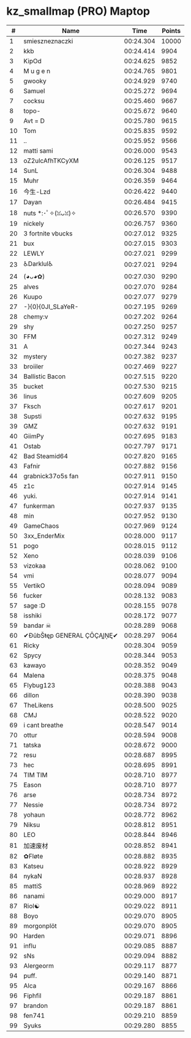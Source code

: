 # kz_smallmap (PRO) Maptop

|  # | Name | Time | Points |
|-------------- | -------------- | -------------- | -------------- | 
| 1 | smieszneznaczki | 00:24.304 | 10000 | 
| 2 | kkb | 00:24.414 | 9904 | 
| 3 | KipOd | 00:24.625 | 9852 | 
| 4 | M u g e n | 00:24.765 | 9801 | 
| 5 | gwooky | 00:24.929 | 9740 | 
| 6 | Samuel | 00:25.272 | 9694 | 
| 7 | cocksu | 00:25.460 | 9667 | 
| 8 | topo- | 00:25.672 | 9640 | 
| 9 | Avt = D | 00:25.780 | 9615 | 
| 10 | Tom | 00:25.835 | 9592 | 
| 11 | .. | 00:25.952 | 9566 | 
| 12 | matti sami | 00:26.000 | 9543 | 
| 13 | oZ2ulcAfhTKCyXM | 00:26.125 | 9517 | 
| 14 | SunL | 00:26.304 | 9488 | 
| 15 | Muhr | 00:26.359 | 9464 | 
| 16 | 今生-Lzd | 00:26.422 | 9440 | 
| 17 | Dayan | 00:26.484 | 9415 | 
| 18 | nuts *:･ﾟ✧(ꈍᴗꈍ)✧ | 00:26.570 | 9390 | 
| 19 | nickely | 00:26.757 | 9360 | 
| 20 | 3 fortnite vbucks | 00:27.012 | 9325 | 
| 21 | bux | 00:27.015 | 9303 | 
| 22 | LEWLY | 00:27.021 | 9299 | 
| 23 | ♿Darklul♿ | 00:27.021 | 9294 | 
| 24 | (◕ᴗ◕✿) | 00:27.030 | 9290 | 
| 25 | alves | 00:27.070 | 9284 | 
| 26 | Kuupo | 00:27.077 | 9279 | 
| 27 | -}{0}{0JI_SLaYeR- | 00:27.195 | 9269 | 
| 28 | chemy:v | 00:27.202 | 9264 | 
| 29 | shy | 00:27.250 | 9257 | 
| 30 | FFM | 00:27.312 | 9249 | 
| 31 | A | 00:27.344 | 9243 | 
| 32 | mystery | 00:27.382 | 9237 | 
| 33 | broiiler | 00:27.469 | 9227 | 
| 34 | Ballistic Bacon | 00:27.515 | 9220 | 
| 35 | bucket | 00:27.530 | 9215 | 
| 36 | linus | 00:27.609 | 9205 | 
| 37 | Fksch | 00:27.617 | 9201 | 
| 38 | Supsti | 00:27.632 | 9195 | 
| 39 | GMZ | 00:27.632 | 9191 | 
| 40 | GiimPy | 00:27.695 | 9183 | 
| 41 | Ostab | 00:27.797 | 9171 | 
| 42 | Bad Steamid64 | 00:27.820 | 9165 | 
| 43 | Fafnir | 00:27.882 | 9156 | 
| 44 | grabnick37o5s fan | 00:27.911 | 9150 | 
| 45 | z1c | 00:27.914 | 9145 | 
| 46 | yuki. | 00:27.914 | 9141 | 
| 47 | funkerman | 00:27.937 | 9135 | 
| 48 | min | 00:27.952 | 9130 | 
| 49 | GameChaos | 00:27.969 | 9124 | 
| 50 | 3xx_EnderMix | 00:28.000 | 9117 | 
| 51 | pogo | 00:28.015 | 9112 | 
| 52 | Xeno | 00:28.039 | 9106 | 
| 53 | vizokaa | 00:28.062 | 9100 | 
| 54 | vmi | 00:28.077 | 9094 | 
| 55 | VertikO | 00:28.094 | 9089 | 
| 56 | fucker | 00:28.132 | 9083 | 
| 57 | sage :D | 00:28.155 | 9078 | 
| 58 | isshiki | 00:28.172 | 9077 | 
| 59 | bandar ☠ | 00:28.289 | 9068 | 
| 60 | ✔ĐûbŠŧęp GENERAL ÇŌÇĄĮŅĘ✔ | 00:28.297 | 9064 | 
| 61 | Ricky | 00:28.304 | 9059 | 
| 62 | Spycy | 00:28.344 | 9053 | 
| 63 | kawayo | 00:28.352 | 9049 | 
| 64 | Malena | 00:28.375 | 9048 | 
| 65 | Flybug123 | 00:28.388 | 9043 | 
| 66 | dillon | 00:28.390 | 9038 | 
| 67 | TheLikens | 00:28.500 | 9025 | 
| 68 | CMJ | 00:28.522 | 9020 | 
| 69 | i cant breathe | 00:28.547 | 9014 | 
| 70 | ottur | 00:28.594 | 9008 | 
| 71 | tatska | 00:28.672 | 9000 | 
| 72 | resu | 00:28.687 | 8995 | 
| 73 | hec | 00:28.695 | 8991 | 
| 74 | TIM TIM | 00:28.710 | 8977 | 
| 75 | Eason | 00:28.710 | 8977 | 
| 76 | arse | 00:28.734 | 8972 | 
| 77 | Nessie | 00:28.734 | 8972 | 
| 78 | yohaun | 00:28.772 | 8962 | 
| 79 | Niksu | 00:28.812 | 8951 | 
| 80 | LEO | 00:28.844 | 8946 | 
| 81 | 加速废材 | 00:28.852 | 8941 | 
| 82 | ✿Fløte | 00:28.882 | 8935 | 
| 83 | Katseu | 00:28.922 | 8929 | 
| 84 | nykaN | 00:28.937 | 8928 | 
| 85 | mattiS | 00:28.969 | 8922 | 
| 86 | nanami | 00:29.000 | 8917 | 
| 87 | Riol☯ | 00:29.022 | 8911 | 
| 88 | Boyo | 00:29.070 | 8905 | 
| 89 | morgonplöt | 00:29.070 | 8905 | 
| 90 | Harden | 00:29.071 | 8896 | 
| 91 | influ | 00:29.085 | 8887 | 
| 92 | sNs | 00:29.094 | 8882 | 
| 93 | Alergeorm | 00:29.117 | 8877 | 
| 94 | puff. | 00:29.140 | 8871 | 
| 95 | Alca | 00:29.167 | 8866 | 
| 96 | Fiphfil | 00:29.187 | 8861 | 
| 97 | brandon | 00:29.187 | 8861 | 
| 98 | fen741 | 00:29.210 | 8859 | 
| 99 | Syuks | 00:29.280 | 8855 | 

